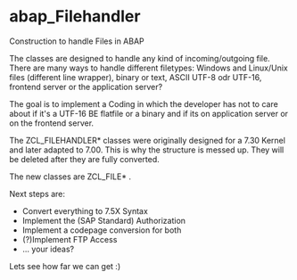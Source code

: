 # abap_Filehandler
Construction to handle Files in ABAP

The classes are designed to handle any kind of incoming/outgoing file. There are many ways to handle different filetypes: Windows and Linux/Unix files (different line wrapper), binary or text, ASCII UTF-8 odr UTF-16, frontend server or the application server?

The goal is to implement a Coding in which the developer has not to care about if it's a UTF-16 BE flatfile or a binary and if its on application server or on the frontend server.

The ZCL_FILEHANDLER* classes were originally designed for a 7.30 Kernel and later adapted to 7.00. This is why the structure is messed up. They will be deleted after they are fully converted.

The new classes are ZCL_FILE* .

Next steps are:
* Convert everything to 7.5X Syntax
* Implement the (SAP Standard) Authorization
* Implement a codepage conversion for both
* (?)Implement FTP Access
* ... your ideas?


Lets see how far we can get :)
